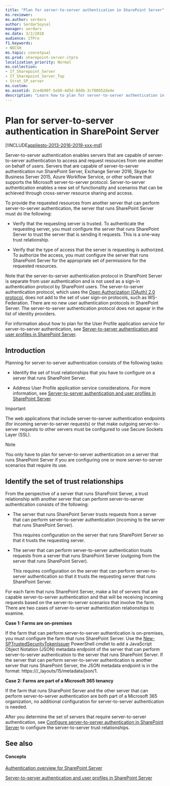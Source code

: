 ```yaml
---
title: "Plan for server-to-server authentication in SharePoint Server"
ms.reviewer: 
ms.author: serdars
author: SerdarSoysal
manager: serdars
ms.date: 3/2/2018
audience: ITPro
f1.keywords:
- NOCSH
ms.topic: concetpual
ms.prod: sharepoint-server-itpro
localization_priority: Normal
ms.collection:
- IT_Sharepoint_Server
- IT_Sharepoint_Server_Top
- Strat_SP_server
ms.custom: 
ms.assetid: 2ce4b90f-5eb0-4d5d-8ddb-3cf00952de4e
description: "Learn how to plan for server-to-server authentication in SharePoint Server."
---
```


# Plan for server-to-server authentication in SharePoint Server

[!INCLUDE[appliesto-2013-2016-2019-xxx-md](../includes/appliesto-2013-2016-2019-xxx-md.md)] 
  
Server-to-server authentication enables servers that are capable of server-to-server authentication to access and request resources from one another on behalf of users. Servers that are capable of server-to-server authentication run SharePoint Server, Exchange Server 2016, Skype for Business Server 2015, Azure Workflow Service, or other software that supports the Microsoft server-to-server protocol. Server-to-server authentication enables a new set of functionality and scenarios that can be achieved through cross-server resource sharing and access.
  
To provide the requested resources from another server that can perform server-to-server authentication, the server that runs SharePoint Server must do the following:
  
- Verify that the requesting server is trusted. To authenticate the requesting server, you must configure the server that runs SharePoint Server to trust the server that is sending it requests. This is a one-way trust relationship.
    
- Verify that the type of access that the server is requesting is authorized. To authorize the access, you must configure the server that runs SharePoint Server for the appropriate set of permissions for the requested resources.
    
Note that the server-to-server authentication protocol in SharePoint Server is separate from user authentication and is not used as a sign-in authentication protocol by SharePoint users. The server-to-server authentication protocol, which uses the [Open Authorization (OAuth) 2.0 protocol](https://go.microsoft.com/fwlink/p/?LinkID=214783), does not add to the set of user sign-on protocols, such as WS-Federation. There are no new user authentication protocols in SharePoint Server. The server-to-server authentication protocol does not appear in the list of identity providers. 
  
    
For information about how to plan for the User Profile application service for server-to-server authentication, see [Server-to-server authentication and user profiles in SharePoint Server](server-to-server-authentication-and-user-profiles.md).
  
## Introduction
<a name="intro"> </a>

Planning for server-to-server authentication consists of the following tasks:
  
- Identify the set of trust relationships that you have to configure on a server that runs SharePoint Server.
    
- Address User Profile application service considerations. For more information, see [Server-to-server authentication and user profiles in SharePoint Server](server-to-server-authentication-and-user-profiles.md).
    
> [!IMPORTANT]
> The web applications that include server-to-server authentication endpoints (for incoming server-to-server requests) or that make outgoing server-to-server requests to other servers must be configured to use Secure Sockets Layer (SSL). 
  
> [!NOTE]
> You only have to plan for server-to-server authentication on a server that runs SharePoint Server if you are configuring one or more server-to-server scenarios that require its use. 
  
## Identify the set of trust relationships
<a name="trust"> </a>

From the perspective of a server that runs SharePoint Server, a trust relationship with another server that can perform server-to-server authentication consists of the following:
  
- The server that runs SharePoint Server trusts requests from a server that can perform server-to-server authentication (incoming to the server that runs SharePoint Server).
    
    This requires configuration on the server that runs SharePoint Server so that it trusts the requesting server.
    
- The server that can perform server-to-server authentication trusts requests from a server that runs SharePoint Server (outgoing from the server that runs SharePoint Server).
    
    This requires configuration on the server that can perform server-to-server authentication so that it trusts the requesting server that runs SharePoint Server.
    
For each farm that runs SharePoint Server, make a list of servers that are capable server-to-server authentication and that will be receiving incoming requests based on the server-to-server scenarios that involve the farm. There are two cases of server-to-server authentication relationships to examine.
  
 **Case 1: Farms are on-premises**
  
If the farm that can perform server-to-server authentication is on-premises, you must configure the farm that runs SharePoint Server. Use the [New-SPTrustedSecurityTokenIssuer](/powershell/module/sharepoint-server/New-SPTrustedSecurityTokenIssuer?view=sharepoint-ps) PowerShell cmdlet to add a JavaScript Object Notation (JSON) metadata endpoint of the server that can perform server-to-server authentication to the server that runs SharePoint Server. If the server that can perform server-to-server authentication is another server that runs SharePoint Server, the JSON metadata endpoint is in the format: https://<HostName>/_layouts/15/metadata/json/1. 
  
 **Case 2: Farms are part of a Microsoft 365 tenancy**
  
If the farm that runs SharePoint Server and the other server that can perform server-to-server authentication are both part of a Microsoft 365 organization, no additional configuration for server-to-server authentication is needed.
  
After you determine the set of servers that require server-to-server authentication, see [Configure server-to-server authentication in SharePoint Server](./security-for-sharepoint-server.md) to configure the server-to-server trust relationships. 
  
## See also
<a name="trust"> </a>

#### Concepts

[Authentication overview for SharePoint Server](authentication-overview.md)
  
[Server-to-server authentication and user profiles in SharePoint Server](server-to-server-authentication-and-user-profiles.md)